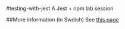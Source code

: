 #testing-with-jest
A Jest + npm lab session

##More information (in Swdish)
See [this page](https://mau-webb.github.io/resurser/da395a-vt25/6-utvecklingsmetodik/i1/)
